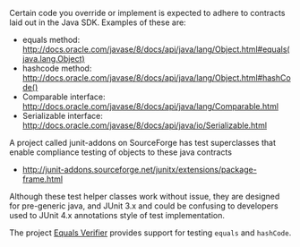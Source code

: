 Certain code you override or implement is expected to adhere to contracts laid out in the Java SDK.  Examples of these are:
- equals method: http://docs.oracle.com/javase/8/docs/api/java/lang/Object.html#equals(java.lang.Object)
- hashcode method: http://docs.oracle.com/javase/8/docs/api/java/lang/Object.html#hashCode()
- Comparable interface: http://docs.oracle.com/javase/8/docs/api/java/lang/Comparable.html
- Serializable interface: http://docs.oracle.com/javase/8/docs/api/java/io/Serializable.html

A project called junit-addons on SourceForge has test superclasses that enable compliance testing of objects to these java contracts
- http://junit-addons.sourceforge.net/junitx/extensions/package-frame.html

Although these test helper classes work without issue, they are designed for pre-generic java, and JUnit 3.x and could be confusing to developers used to JUnit 4.x annotations style of test implementation.

The project [Equals Verifier](https://github.com/jqno/equalsverifier) provides support for testing `equals` and `hashCode`.